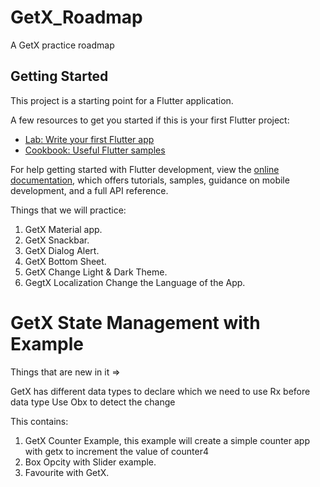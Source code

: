 # GetX_Roadmap

A GetX practice roadmap

## Getting Started

This project is a starting point for a Flutter application.

A few resources to get you started if this is your first Flutter project:

- [Lab: Write your first Flutter app](https://docs.flutter.dev/get-started/codelab)
- [Cookbook: Useful Flutter samples](https://docs.flutter.dev/cookbook)

For help getting started with Flutter development, view the
[online documentation](https://docs.flutter.dev/), which offers tutorials,
samples, guidance on mobile development, and a full API reference.


Things that we will practice:
1. GetX Material app.
2. GetX Snackbar.
3. GetX Dialog Alert.
4. GetX Bottom Sheet.
5. GetX Change Light & Dark Theme.
6. GegtX Localization Change the Language of the App.

# GetX State Management with Example

Things that are new in it =>

GetX has different data types to declare which we need to use Rx before data type
Use Obx to detect the change

This contains:
1. GetX Counter Example, this example will create a simple counter app with getx to increment the value of counter4
2. Box Opcity with Slider example.
3. Favourite with GetX.
